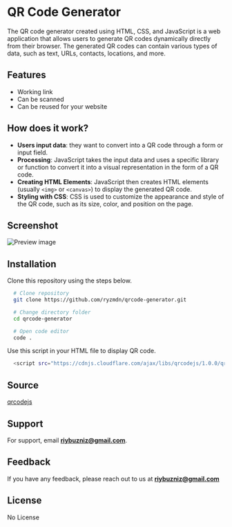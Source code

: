 # QR Code Generator

The QR code generator created using HTML, CSS, and JavaScript is a web application that allows users to generate QR codes dynamically directly from their browser. The generated QR codes can contain various types of data, such as text, URLs, contacts, locations, and more.

## Features

- Working link
- Can be scanned
- Can be reused for your website

## How does it work?

- **Users input data**: they want to convert into a QR code through a form or input field.
- **Processing**: JavaScript takes the input data and uses a specific library or function to convert it into a visual representation in the form of a QR code.
- **Creating HTML Elements**: JavaScript then creates HTML elements (usually ```<img>``` or ```<canvas>```) to display the generated QR code.
- **Styling with CSS**: CSS is used to customize the appearance and style of the QR code, such as its size, color, and position on the page.

## Screenshot

![Preview image](https://github.com/user-attachments/assets/9beef17f-0119-40cf-a9d3-85d41dbac588)

## Installation

Clone this repository using the steps below.

```bash
  # Clone repository
  git clone https://github.com/ryzmdn/qrcode-generator.git

  # Change directory folder
  cd qrcode-generator

  # Open code editor
  code .
```

Use this script in your HTML file to display QR code.

```bash
  <script src="https://cdnjs.cloudflare.com/ajax/libs/qrcodejs/1.0.0/qrcode.min.js"></script>
```

## Source

[qrcodejs](https://cdnjs.com/libraries/qrcodejs)

## Support

For support, email **riybuzniz@gmail.com**.

## Feedback

If you have any feedback, please reach out to us at **riybuzniz@gmail.com**

## License

No License
